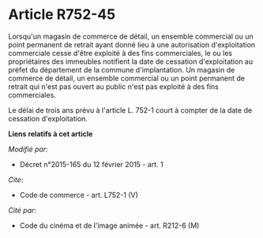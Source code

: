# Article R752-45

Lorsqu'un magasin de commerce de détail, un ensemble commercial ou un point permanent de retrait ayant donné lieu à une
autorisation d'exploitation commerciale cesse d'être exploité à des fins commerciales, le ou les propriétaires des immeubles
notifient la date de cessation d'exploitation au préfet du département de la commune d'implantation. Un magasin de commerce
de détail, un ensemble commercial ou un point permanent de retrait qui n'est pas ouvert au public n'est pas exploité à des
fins commerciales.

Le délai de trois ans prévu à l'article L. 752-1 court à compter de la date de cessation d'exploitation.

**Liens relatifs à cet article**

_Modifié par_:

  - Décret n°2015-165 du 12 février 2015 - art. 1

_Cite_:

  - Code de commerce - art. L752-1 (V)

_Cité par_:

  - Code du cinéma et de l'image animée - art. R212-6 (M)
